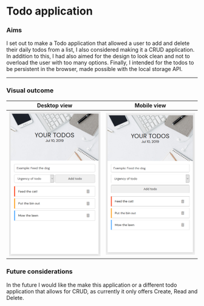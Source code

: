 # Todo application

### Aims
I set out to make a Todo application that allowed a user to add and delete their daily todos from a list, I also considered making it a CRUD application. In addition to this, I had also aimed for the design to look clean and not to overload the user with too many options. Finally, I intended for the todos to be persistent in the browser, made possible with the local storage API.

---
### Visual outcome
Desktop view             |  Mobile view
:-------------------------:|:-------------------------:
![](IMG_Desktop_view.png)  |  ![](IMG_Mobile_View.png)

### Future considerations
In the future I would like the make this application or a different todo application that allows for CRUD, as currently it only offers Create, Read and Delete.
